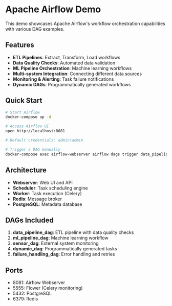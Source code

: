 # Apache Airflow Demo

This demo showcases Apache Airflow's workflow orchestration capabilities with various DAG examples.

## Features

- **ETL Pipelines**: Extract, Transform, Load workflows
- **Data Quality Checks**: Automated data validation
- **ML Pipeline Orchestration**: Machine learning workflows
- **Multi-system Integration**: Connecting different data sources
- **Monitoring & Alerting**: Task failure notifications
- **Dynamic DAGs**: Programmatically generated workflows

## Quick Start

```bash
# Start Airflow
docker-compose up -d

# Access Airflow UI
open http://localhost:8081

# Default credentials: admin/admin

# Trigger a DAG manually
docker-compose exec airflow-webserver airflow dags trigger data_pipeline_dag
```

## Architecture

- **Webserver**: Web UI and API
- **Scheduler**: Task scheduling engine
- **Worker**: Task execution (Celery)
- **Redis**: Message broker
- **PostgreSQL**: Metadata database

## DAGs Included

1. **data_pipeline_dag**: ETL pipeline with data quality checks
2. **ml_pipeline_dag**: Machine learning workflow
3. **sensor_dag**: External system monitoring
4. **dynamic_dag**: Programmatically generated tasks
5. **failure_handling_dag**: Error handling and retries

## Ports

- 8081: Airflow Webserver
- 5555: Flower (Celery monitoring)
- 5432: PostgreSQL
- 6379: Redis